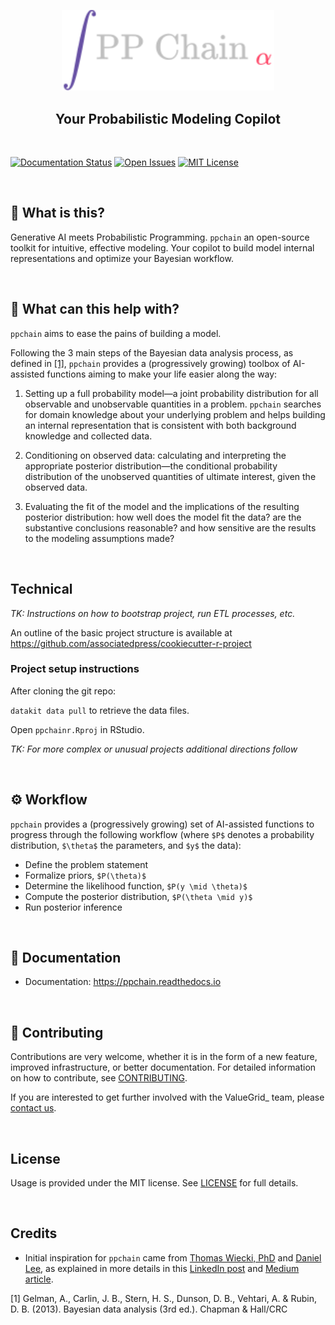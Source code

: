 <p align="center">
    <a href="https://ppchain.org" target="_blank">
        <img border="0" alt="PP Chain logo" src="https://github.com/shadowboxingskills/ppchainR/blob/master/logo.svg?raw=true" width="340" height="auto" style="background-color: transparent;
border: none;">
    </a>
</p>
<h2 align="center" style="border-bottom: none">Your Probabilistic Modeling Copilot</h2>

<br/>

[![Documentation Status](https://readthedocs.org/projects/ppchain/badge/?version=latest)](https://ppchain.readthedocs.io/en/latest/?version=latest) [![Open Issues](https://img.shields.io/github/issues-raw/shadowboxingskills/ppchainR)](https://github.com/shadowboxingskills/ppchainR/issues) [![MIT License](https://img.shields.io/badge/License-MIT-yellow.svg)](https://opensource.org/licenses/MIT)

<br/>

## 🤔 What is this?

Generative AI meets Probabilistic Programming.
`ppchain` an open-source toolkit for intuitive, effective modeling.
Your copilot to build model internal representations and optimize your Bayesian workflow.

<br>

## 🚀 What can this help with?

`ppchain` aims to ease the pains of building a model.

Following the 3 main steps of the Bayesian data analysis process, as defined in [[1]](#1), `ppchain` provides a (progressively growing) toolbox of AI-assisted functions aiming to make your life easier along the way:

1. Setting up a full probability model—a joint probability distribution for all observable and unobservable quantities in a problem. `ppchain` searches for domain knowledge about your underlying problem and helps building an internal representation that is consistent with both background knowledge and collected data.

2. Conditioning on observed data: calculating and interpreting the appropriate posterior distribution—the conditional probability distribution of the unobserved quantities of ultimate interest, given the observed data.

3. Evaluating the fit of the model and the implications of the resulting posterior distribution: how well does the model fit the data? are the substantive conclusions reasonable? and how sensitive are the results to the modeling assumptions made?

<br>

## Technical

_TK: Instructions on how to bootstrap project, run ETL processes, etc._

An outline of the basic project structure is available at https://github.com/associatedpress/cookiecutter-r-project

### Project setup instructions

After cloning the git repo:

`datakit data pull` to retrieve the data files.

Open `ppchainr.Rproj` in RStudio.

_TK: For more complex or unusual projects additional directions follow_

<br>

## ⚙ Workflow

`ppchain` provides a (progressively growing) set of AI-assisted functions to progress through the following workflow (where `$P$` denotes a probability distribution, `$\theta$` the parameters, and `$y$` the data):

- Define the problem statement
- Formalize priors, `$P(\theta)$`
- Determine the likelihood function, `$P(y \mid \theta)$`
- Compute the posterior distribution, `$P(\theta \mid y)$`
- Run posterior inference

<br>

## 📖 Documentation

- Documentation: https://ppchain.readthedocs.io

<br>

## 💁 Contributing

Contributions are very welcome, whether it is in the form of a new feature, improved infrastructure, or better documentation.
For detailed information on how to contribute, see [CONTRIBUTING](https://github.com/shadowboxingskills/ppchainR/blob/master/CONTRIBUTING.rst).

If you are interested to get further involved with the ValueGrid\_ team, please [contact us](mailto:nawel@valuegrid.io?subject=[GitHub]%20PPChainR).

<br>

## License

Usage is provided under the MIT license.
See [LICENSE](https://github.com/shadowboxingskills/ppchainR/blob/master/LICENSE) for full details.

<br>

## Credits

- Initial inspiration for `ppchain` came from [Thomas Wiecki, PhD](https://www.linkedin.com/in/twiecki) and [Daniel Lee](https://www.linkedin.com/in/syclik), as explained in more details in this [LinkedIn post](https://www.linkedin.com/pulse/harnessing-gpts-next-significant-advancement-marc-fournier-carrie) and [Medium article](https://medium.com/@marc.fourniercarrie/harnessing-gpts-for-the-next-significant-advancement-in-probabilistic-programming-70ccfc33846f).

<a id="1">[1]</a> Gelman, A., Carlin, J. B., Stern, H. S., Dunson, D. B., Vehtari, A. & Rubin, D. B. (2013). Bayesian data analysis (3rd ed.). Chapman & Hall/CRC

<br>
